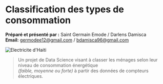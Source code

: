 # Classification des types de consommation
  **Préparé et présenté par :** Saint Germain Emode / Darlens Damisca </br>
  **Email:** germodee12@gmail.com / bdamisca96@gmail.com

  
![Electricite d'Haiti](https://github.com/Germode/Classification_des_types_de_consommation/blob/main/Images/electricite.png)

> Un projet de Data Science visant à classer les ménages selon leur niveau de consommation énergétique  
> *(faible, moyenne ou forte)* à partir des données de compteurs électriques.

